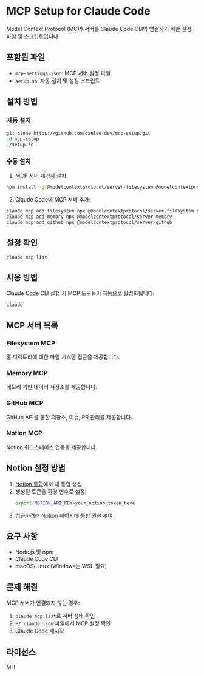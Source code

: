 # MCP Setup for Claude Code

Model Context Protocol (MCP) 서버를 Claude Code CLI와 연결하기 위한 설정 파일 및 스크립트입니다.

## 포함된 파일

- `mcp-settings.json`: MCP 서버 설정 파일
- `setup.sh`: 자동 설치 및 설정 스크립트

## 설치 방법

### 자동 설치

```bash
git clone https://github.com/danlee-dev/mcp-setup.git
cd mcp-setup
./setup.sh
```

### 수동 설치

1. MCP 서버 패키지 설치:
```bash
npm install -g @modelcontextprotocol/server-filesystem @modelcontextprotocol/server-memory @modelcontextprotocol/server-github
```

2. Claude Code에 MCP 서버 추가:
```bash
claude mcp add filesystem npx @modelcontextprotocol/server-filesystem $HOME
claude mcp add memory npx @modelcontextprotocol/server-memory
claude mcp add github npx @modelcontextprotocol/server-github
```

## 설정 확인

```bash
claude mcp list
```

## 사용 방법

Claude Code CLI 실행 시 MCP 도구들이 자동으로 활성화됩니다:
```bash
claude
```

## MCP 서버 목록

### Filesystem MCP
홈 디렉토리에 대한 파일 시스템 접근을 제공합니다.

### Memory MCP
메모리 기반 데이터 저장소를 제공합니다.

### GitHub MCP
GitHub API를 통한 저장소, 이슈, PR 관리를 제공합니다.

### Notion MCP
Notion 워크스페이스 연동을 제공합니다.

## Notion 설정 방법

1. [Notion 통합](https://www.notion.so/profile/integrations)에서 새 통합 생성
2. 생성된 토큰을 환경 변수로 설정:
   ```bash
   export NOTION_API_KEY=your_notion_token_here
   ```
3. 접근하려는 Notion 페이지에 통합 권한 부여

## 요구 사항

- Node.js 및 npm
- Claude Code CLI
- macOS/Linux (Windows는 WSL 필요)

## 문제 해결

MCP 서버가 연결되지 않는 경우:
1. `claude mcp list`로 서버 상태 확인
2. `~/.claude.json` 파일에서 MCP 설정 확인
3. Claude Code 재시작

## 라이선스

MIT